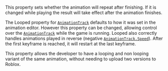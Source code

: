 This property sets whether the animation will repeat after finishing. If
it is changed while playing the result will take effect after the
animation finishes.

The Looped property for [`AnimationTrack`](https://create.roblox.com/docs/reference/engine/classes/AnimationTrack) defaults to how it was set
in the animation editor. However this property can be changed, allowing
control over the [`AnimationTrack`](https://create.roblox.com/docs/reference/engine/classes/AnimationTrack) while the game is running. Looped
also correctly handles animations played in reverse (negative
[`AnimationTrack.Speed`](https://create.roblox.com/docs/reference/engine/classes/AnimationTrack#Speed)). After the first keyframe is reached, it
will restart at the last keyframe.

This property allows the developer to have a looping and non looping
variant of the same animation, without needing to upload two versions to
Roblox.